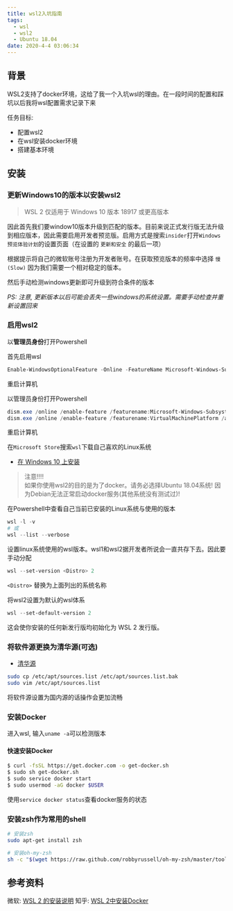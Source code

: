 ```yaml
---
title: wsl2入坑指南
tags:
  - wsl
  - wsl2
  - Ubuntu 18.04
date: 2020-4-4 03:06:34
---
```


## 背景

WSL2支持了docker环境，这给了我一个入坑wsl的理由。在一段时间的配置和踩坑以后我将wsl配置需求记录下来

任务目标:
- 配置wsl2
- 在wsl安装docker环境
- 搭建基本环境

## 安装

### 更新Windows10的版本以安装wsl2

> WSL 2 仅适用于 Windows 10 版本 18917 或更高版本

因此首先我们要window10版本升级到匹配的版本。目前来说正式发行版无法升级到相应版本，因此需要启用开发者预览版。启用方式是搜索`insider`打开`Windows 预览体验计划`的设置页面（在设置的 `更新和安全` 的最后一项）

根据提示将自己的微软账号注册为开发者账号。在获取预览版本的频率中选择 `慢(Slow)` 因为我们需要一个相对稳定的版本。

然后手动检测windows更新即可升级到符合条件的版本

*PS: 注意, 更新版本以后可能会丢失一些windows的系统设置。需要手动检查并重新设置回来*

### 启用wsl2

以**管理员身份**打开Powershell

首先启用wsl
```powershell
Enable-WindowsOptionalFeature -Online -FeatureName Microsoft-Windows-Subsystem-Linux
```
重启计算机

以管理员身份打开Powershell
```powershell
dism.exe /online /enable-feature /featurename:Microsoft-Windows-Subsystem-Linux /all /norestart
dism.exe /online /enable-feature /featurename:VirtualMachinePlatform /all /norestart
```
重启计算机

在`Microsoft Store`搜索`wsl`下载自己喜欢的Linux系统
- [在 Windows 10 上安装](https://docs.microsoft.com/zh-cn/windows/wsl/install-win10#install-your-linux-distribution-of-choice)

> 注意!!!!  
> 如果你使用wsl2的目的是为了docker。请务必选择Ubuntu 18.04系统! 因为Debian无法正常启动docker服务(其他系统没有测试过)! 

在Powershell中查看自己当前已安装的Linux系统与使用的版本
```powershell
wsl -l -v
# 或
wsl --list --verbose
```

设置linux系统使用的wsl版本。wsl1和wsl2据开发者所说会一直共存下去。因此要手动分配
```powershell
wsl --set-version <Distro> 2
```
`<Distro>` 替换为上面列出的系统名称


将wsl2设置为默认的wsl体系
```powershell
wsl --set-default-version 2
```
这会使你安装的任何新发行版均初始化为 WSL 2 发行版。

### 将软件源更换为清华源(可选)

- [清华源](https://mirror.tuna.tsinghua.edu.cn/help/ubuntu/)
```bash
sudo cp /etc/apt/sources.list /etc/apt/sources.list.bak
sudo vim /etc/apt/sources.list
```
将软件源设置为国内源的话操作会更加流畅

### 安装Docker
进入wsl, 输入`uname -a`可以检测版本

#### 快速安装Docker
```bash
$ curl -fsSL https://get.docker.com -o get-docker.sh
$ sudo sh get-docker.sh
$ sudo service docker start
$ sudo usermod -aG docker $USER
```

使用`service docker status`查看docker服务的状态

### 安装zsh作为常用的shell
```bash
# 安装zsh
sudo apt-get install zsh

# 安装oh-my-zsh
sh -c "$(wget https://raw.github.com/robbyrussell/oh-my-zsh/master/tools/install.sh -O -)"
```


## 参考资料

微软: [WSL 2 的安装说明](https://docs.microsoft.com/zh-cn/windows/wsl/wsl2-install)
知乎: [WSL 2中安装Docker](https://zhuanlan.zhihu.com/p/74489613)
